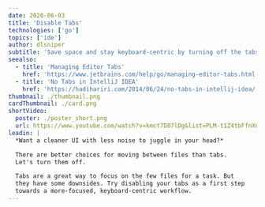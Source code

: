 ```yaml
---
date: 2020-06-03
title: 'Disable Tabs'
technologies: ['go']
topics: ['ide']
author: dlsniper
subtitle: 'Save space and stay keyboard-centric by turning off the tabs.'
seealso:
  - title: 'Managing Editor Tabs'
    href: 'https://www.jetbrains.com/help/go/managing-editor-tabs.html'
  - title: 'No Tabs in IntelliJ IDEA'
    href: 'https://hadihariri.com/2014/06/24/no-tabs-in-intellij-idea/'
thumbnail: ./thumbnail.png
cardThumbnail: ./card.png
shortVideo:
  poster: ./poster_short.png
  url: https://www.youtube.com/watch?v=kmct7D07lDg&list=PLM-t1Z4tbFfnXnghmtk6WVz10_pivOw25&index=4&t=0s
leadin: |
  *Want a cleaner UI with less noise to juggle in your head?*

  There are better choices for moving between files than tabs.
  Let's turn them off.

  Tabs are a great way to focus on the few files for a task. But
  they have some downsides. Try disabling your tabs as a first step
  towards a more-focused, keyboard-centric workflow.
---
```

